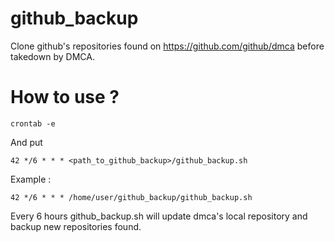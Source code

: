 github_backup
=============

Clone github's repositories found on https://github.com/github/dmca before takedown by DMCA.


How to use ?
============

```
crontab -e
```

And put  
```
42 */6 * * * <path_to_github_backup>/github_backup.sh
```

Example :

```
42 */6 * * * /home/user/github_backup/github_backup.sh
```

Every 6 hours github_backup.sh will update dmca's local repository and backup new repositories found.
